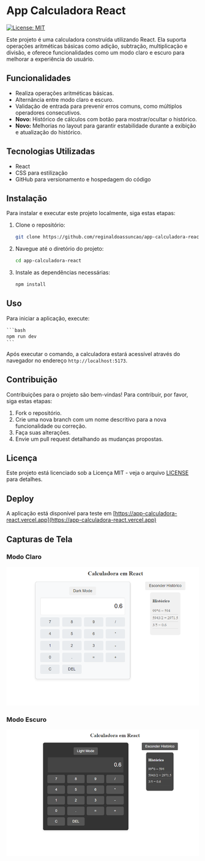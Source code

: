 # App Calculadora React

[![License: MIT](https://img.shields.io/badge/License-MIT-yellow.svg)](https://opensource.org/licenses/MIT)

Este projeto é uma calculadora construída utilizando React. Ela suporta operações aritméticas básicas como adição, subtração, multiplicação e divisão, e oferece funcionalidades como um modo claro e escuro para melhorar a experiência do usuário.

## Funcionalidades

- Realiza operações aritméticas básicas.
- Alternância entre modo claro e escuro.
- Validação de entrada para prevenir erros comuns, como múltiplos operadores consecutivos.
- **Novo:** Histórico de cálculos com botão para mostrar/ocultar o histórico.
- **Novo:** Melhorias no layout para garantir estabilidade durante a exibição e atualização do histórico.

## Tecnologias Utilizadas

- React
- CSS para estilização
- GitHub para versionamento e hospedagem do código

## Instalação

Para instalar e executar este projeto localmente, siga estas etapas:

1. Clone o repositório:

    ```bash
    git clone https://github.com/reginaldoassuncao/app-calculadora-react.git
    ```

2. Navegue até o diretório do projeto:

    ```bash
    cd app-calculadora-react
    ```

3. Instale as dependências necessárias:

    ```bash
    npm install
    ```

## Uso

Para iniciar a aplicação, execute:

    ```bash
    npm run dev
    ```

Após executar o comando, a calculadora estará acessível através do navegador no endereço `http://localhost:5173`.

## Contribuição

Contribuições para o projeto são bem-vindas! Para contribuir, por favor, siga estas etapas:

1. Fork o repositório.
2. Crie uma nova branch com um nome descritivo para a nova funcionalidade ou correção.
3. Faça suas alterações.
4. Envie um pull request detalhando as mudanças propostas.

## Licença

Este projeto está licenciado sob a Licença MIT - veja o arquivo [LICENSE](LICENSE) para detalhes.

## Deploy

A aplicação está disponível para teste em [https://app-calculadora-react.vercel.app](https://app-calculadora-react.vercel.app)

## Capturas de Tela

### Modo Claro
![Modo Claro](public/screenshots/light-mode.png)

### Modo Escuro
![Modo Escuro](public/screenshots/dark-mode.png)

